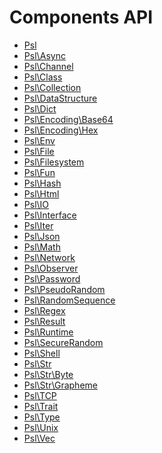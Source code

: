 <!--
    This markdown file was generated using `docs/documenter.php`.

    Any edits to it will likely be lost.
-->

# Components API

- [Psl](./component/psl.md)
- [Psl\Async](./component/async.md)
- [Psl\Channel](./component/channel.md)
- [Psl\Class](./component/class.md)
- [Psl\Collection](./component/collection.md)
- [Psl\DataStructure](./component/data-structure.md)
- [Psl\Dict](./component/dict.md)
- [Psl\Encoding\Base64](./component/encoding-base64.md)
- [Psl\Encoding\Hex](./component/encoding-hex.md)
- [Psl\Env](./component/env.md)
- [Psl\File](./component/file.md)
- [Psl\Filesystem](./component/filesystem.md)
- [Psl\Fun](./component/fun.md)
- [Psl\Hash](./component/hash.md)
- [Psl\Html](./component/html.md)
- [Psl\IO](./component/io.md)
- [Psl\Interface](./component/interface.md)
- [Psl\Iter](./component/iter.md)
- [Psl\Json](./component/json.md)
- [Psl\Math](./component/math.md)
- [Psl\Network](./component/network.md)
- [Psl\Observer](./component/observer.md)
- [Psl\Password](./component/password.md)
- [Psl\PseudoRandom](./component/pseudo-random.md)
- [Psl\RandomSequence](./component/random-sequence.md)
- [Psl\Regex](./component/regex.md)
- [Psl\Result](./component/result.md)
- [Psl\Runtime](./component/runtime.md)
- [Psl\SecureRandom](./component/secure-random.md)
- [Psl\Shell](./component/shell.md)
- [Psl\Str](./component/str.md)
- [Psl\Str\Byte](./component/str-byte.md)
- [Psl\Str\Grapheme](./component/str-grapheme.md)
- [Psl\TCP](./component/tcp.md)
- [Psl\Trait](./component/trait.md)
- [Psl\Type](./component/type.md)
- [Psl\Unix](./component/unix.md)
- [Psl\Vec](./component/vec.md)

